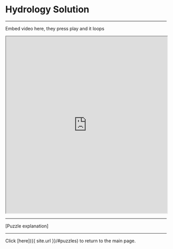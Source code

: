 # Hydrology Solution

-----

Embed video here, they press play and it loops

<iframe width="100%" height="550px"
    src="https://www.youtube.com/watch?v=BDlako_aykI&loop=1">
</iframe>

-----

[Puzzle explanation]

-----

Click [here]({{ site.url }}/#puzzles) to return to the main page.